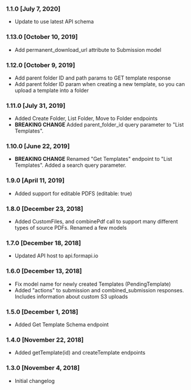 ### 1.1.0 [July 7, 2020]

- Update to use latest API schema

### 1.13.0 [October 10, 2019]

- Add permanent_download_url attribute to Submission model

### 1.12.0 [October 9, 2019]

- Add parent folder ID and path params to GET template response
- Add parent folder ID param when creating a new template, so you can upload a template into a folder

### 1.11.0 [July 31, 2019]

- Added Create Folder, List Folder, Move to Folder endpoints
- **BREAKING CHANGE** Added parent_folder_id query parameter to "List Templates".

### 1.10.0 [June 22, 2019]

- **BREAKING CHANGE** Renamed "Get Templates" endpoint to "List Templates". Added a search query parameter.

### 1.9.0 [April 11, 2019]

- Added support for editable PDFS (editable: true)

### 1.8.0 [December 23, 2018]

- Added CustomFiles, and combinePdf call to support many different types of source PDFs. Renamed a few models

### 1.7.0 [December 18, 2018]

- Updated API host to api.formapi.io

### 1.6.0 [December 13, 2018]

- Fix model name for newly created Templates (PendingTemplate)
- Added "actions" to submission and combined_submission responses. Includes information about custom S3 uploads

### 1.5.0 [December 1, 2018]

- Added Get Template Schema endpoint

### 1.4.0 [November 22, 2018]

- Added getTemplate(id) and createTemplate endpoints

### 1.3.0 [November 4, 2018]

- Initial changelog
